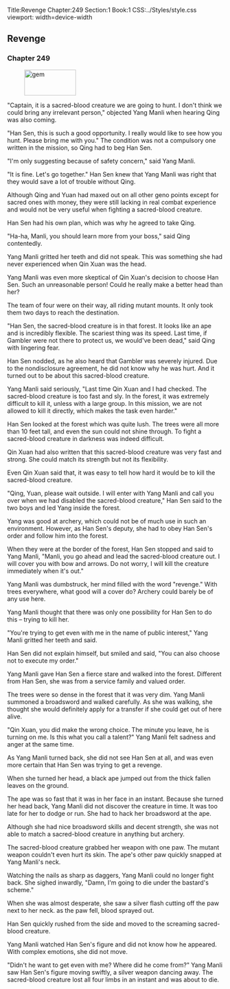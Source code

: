 Title:Revenge 
Chapter:249 
Section:1 
Book:1 
CSS:../Styles/style.css 
viewport: width=device-width
  
## Revenge
### Chapter 249
  
<figure>
	<img src="../Images/gem.gif" alt="gem" id="gem" width="120" height="60" />
</figure>
  

  
"Captain, it is a sacred-blood creature we are going to hunt. I don't think we could bring any irrelevant person," objected Yang Manli when hearing Qing was also coming.

"Han Sen, this is such a good opportunity. I really would like to see how you hunt. Please bring me with you." The condition was not a compulsory one written in the mission, so Qing had to beg Han Sen.

"I'm only suggesting because of safety concern," said Yang Manli.

"It is fine. Let's go together." Han Sen knew that Yang Manli was right that they would save a lot of trouble without Qing.

Although Qing and Yuan had maxed out on all other geno points except for sacred ones with money, they were still lacking in real combat experience and would not be very useful when fighting a sacred-blood creature.

Han Sen had his own plan, which was why he agreed to take Qing.

"Ha-ha, Manli, you should learn more from your boss," said Qing contentedly.

Yang Manli gritted her teeth and did not speak. This was something she had never experienced when Qin Xuan was the head.

Yang Manli was even more skeptical of Qin Xuan's decision to choose Han Sen. Such an unreasonable person! Could he really make a better head than her?

The team of four were on their way, all riding mutant mounts. It only took them two days to reach the destination.

"Han Sen, the sacred-blood creature is in that forest. It looks like an ape and is incredibly flexible. The scariest thing was its speed. Last time, if Gambler were not there to protect us, we would've been dead," said Qing with lingering fear.

Han Sen nodded, as he also heard that Gambler was severely injured. Due to the nondisclosure agreement, he did not know why he was hurt. And it turned out to be about this sacred-blood creature.

Yang Manli said seriously, "Last time Qin Xuan and I had checked. The sacred-blood creature is too fast and sly. In the forest, it was extremely difficult to kill it, unless with a large group. In this mission, we are not allowed to kill it directly, which makes the task even harder."

Han Sen looked at the forest which was quite lush. The trees were all more than 10 feet tall, and even the sun could not shine through. To fight a sacred-blood creature in darkness was indeed difficult.

Qin Xuan had also written that this sacred-blood creature was very fast and strong. She could match its strength but not its flexibility.

Even Qin Xuan said that, it was easy to tell how hard it would be to kill the sacred-blood creature.

"Qing, Yuan, please wait outside. I will enter with Yang Manli and call you over when we had disabled the sacred-blood creature," Han Sen said to the two boys and led Yang inside the forest.

Yang was good at archery, which could not be of much use in such an environment. However, as Han Sen's deputy, she had to obey Han Sen's order and follow him into the forest.

When they were at the border of the forest, Han Sen stopped and said to Yang Manli, "Manli, you go ahead and lead the sacred-blood creature out. I will cover you with bow and arrows. Do not worry, I will kill the creature immediately when it's out."

Yang Manli was dumbstruck, her mind filled with the word "revenge." With trees everywhere, what good will a cover do? Archery could barely be of any use here.

Yang Manli thought that there was only one possibility for Han Sen to do this – trying to kill her.

"You're trying to get even with me in the name of public interest," Yang Manli gritted her teeth and said.

Han Sen did not explain himself, but smiled and said, "You can also choose not to execute my order."

Yang Manli gave Han Sen a fierce stare and walked into the forest. Different from Han Sen, she was from a service family and valued order.

The trees were so dense in the forest that it was very dim. Yang Manli summoned a broadsword and walked carefully. As she was walking, she thought she would definitely apply for a transfer if she could get out of here alive.

"Qin Xuan, you did make the wrong choice. The minute you leave, he is turning on me. Is this what you call a talent?" Yang Manli felt sadness and anger at the same time.

As Yang Manli turned back, she did not see Han Sen at all, and was even more certain that Han Sen was trying to get a revenge.

When she turned her head, a black ape jumped out from the thick fallen leaves on the ground.

The ape was so fast that it was in her face in an instant. Because she turned her head back, Yang Manli did not discover the creature in time. It was too late for her to dodge or run. She had to hack her broadsword at the ape.

Although she had nice broadsword skills and decent strength, she was not able to match a sacred-blood creature in anything but archery.

The sacred-blood creature grabbed her weapon with one paw. The mutant weapon couldn't even hurt its skin. The ape's other paw quickly snapped at Yang Manli's neck.

Watching the nails as sharp as daggers, Yang Manli could no longer fight back. She sighed inwardly, "Damn, I'm going to die under the bastard's scheme."

When she was almost desperate, she saw a silver flash cutting off the paw next to her neck. as the paw fell, blood sprayed out.

Han Sen quickly rushed from the side and moved to the screaming sacred-blood creature.

Yang Manli watched Han Sen's figure and did not know how he appeared. With complex emotions, she did not move.

"Didn't he want to get even with me? Where did he come from?" Yang Manli saw Han Sen's figure moving swiftly, a silver weapon dancing away. The sacred-blood creature lost all four limbs in an instant and was about to die.